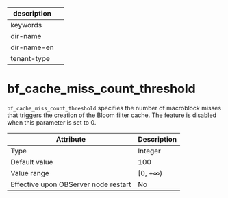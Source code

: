 |description||
|---|---|
|keywords||
|dir-name||
|dir-name-en||
|tenant-type||

# bf_cache_miss_count_threshold


`bf_cache_miss_count_threshold` specifies the number of macroblock misses that triggers the creation of the Bloom filter cache. The feature is disabled when this parameter is set to 0.


| **Attribute** | **Description** |
|------------------|----------|
| Type | Integer |
| Default value | 100 |
| Value range | \[0, +∞) |
| Effective upon OBServer node restart | No |



